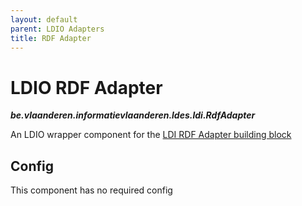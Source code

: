 ```yaml
---
layout: default
parent: LDIO Adapters
title: RDF Adapter
---
```


# LDIO RDF Adapter
***be.vlaanderen.informatievlaanderen.ldes.ldi.RdfAdapter***

An LDIO wrapper component for the [LDI RDF Adapter building block]

## Config

This component has no required config

[LDI RDF Adapter building block]: /core/rdf-adapter